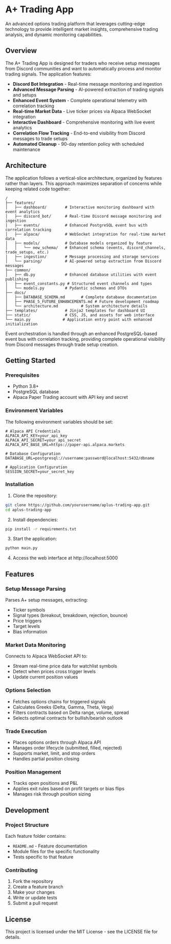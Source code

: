 # A+ Trading App

An advanced options trading platform that leverages cutting-edge technology to provide intelligent market insights, comprehensive trading analysis, and dynamic monitoring capabilities.

## Overview

The A+ Trading App is designed for traders who receive setup messages from Discord communities and want to automatically process and monitor trading signals. The application features:

- **Discord Bot Integration** - Real-time message monitoring and ingestion
- **Advanced Message Parsing** - AI-powered extraction of trading signals and setups
- **Enhanced Event System** - Complete operational telemetry with correlation tracking
- **Real-time Market Data** - Live ticker prices via Alpaca WebSocket integration
- **Interactive Dashboard** - Comprehensive monitoring with live event analytics
- **Correlation Flow Tracking** - End-to-end visibility from Discord messages to trade setups
- **Automated Cleanup** - 90-day retention policy with scheduled maintenance

## Architecture

The application follows a vertical-slice architecture, organized by features rather than layers. This approach maximizes separation of concerns while keeping related code together:

```
/  
├── features/
│   ├── dashboard/        # Interactive monitoring dashboard with event analytics
│   ├── discord_bot/      # Real-time Discord message monitoring and ingestion
│   ├── events/           # Enhanced PostgreSQL event bus with correlation tracking
│   ├── alpaca/           # WebSocket integration for real-time market data
│   ├── models/           # Database models organized by feature
│   │   └── new_schema/   # Enhanced schema (events, discord_channels, trade_setups, etc.)
│   ├── ingestion/        # Message processing and storage services
│   └── parsing/          # AI-powered setup extraction from Discord messages
├── common/
│   ├── db.py             # Enhanced database utilities with event publishing
│   ├── event_constants.py # Structured event channels and types
│   └── models.py         # Pydantic schemas and DTOs
├── docs/
│   ├── DATABASE_SCHEMA.md       # Complete database documentation
│   ├── PHASE_5_FUTURE_ENHANCEMENTS.md # Future development roadmap
│   └── architecture.md          # System architecture details
├── templates/            # Jinja2 templates for dashboard UI
├── static/               # CSS, JS, and assets for web interface
└── main.py              # Application entry point with enhanced initialization
```

Event orchestration is handled through an enhanced PostgreSQL-based event bus with correlation tracking, providing complete operational visibility from Discord messages through trade setup creation.

## Getting Started

### Prerequisites

- Python 3.8+
- PostgreSQL database
- Alpaca Paper Trading account with API key and secret

### Environment Variables

The following environment variables should be set:

```
# Alpaca API Credentials
ALPACA_API_KEY=your_api_key
ALPACA_API_SECRET=your_api_secret
ALPACA_API_BASE_URL=https://paper-api.alpaca.markets

# Database Configuration
DATABASE_URL=postgresql://username:password@localhost:5432/dbname

# Application Configuration
SESSION_SECRET=your_secret_key
```

### Installation

1. Clone the repository:
```bash
git clone https://github.com/yourusername/aplus-trading-app.git
cd aplus-trading-app
```

2. Install dependencies:
```bash
pip install -r requirements.txt
```

3. Start the application:
```bash
python main.py
```

4. Access the web interface at http://localhost:5000

## Features

### Setup Message Parsing

Parses A+ setup messages, extracting:
- Ticker symbols
- Signal types (breakout, breakdown, rejection, bounce)
- Price triggers
- Target levels
- Bias information

### Market Data Monitoring

Connects to Alpaca WebSocket API to:
- Stream real-time price data for watchlist symbols
- Detect when prices cross trigger levels
- Update current position values

### Options Selection

- Fetches options chains for triggered signals
- Calculates Greeks (Delta, Gamma, Theta, Vega)
- Filters contracts based on Delta range, volume, spread
- Selects optimal contracts for bullish/bearish outlook

### Trade Execution

- Places options orders through Alpaca API
- Manages order lifecycle (submitted, filled, rejected)
- Supports market, limit, and stop orders
- Handles partial position closing

### Position Management

- Tracks open positions and P&L
- Applies exit rules based on profit targets or bias flips
- Manages risk through position sizing

## Development

### Project Structure

Each feature folder contains:
- `README.md` - Feature documentation
- Module files for the specific functionality
- Tests specific to that feature

### Contributing

1. Fork the repository
2. Create a feature branch
3. Make your changes
4. Write or update tests
5. Submit a pull request

## License

This project is licensed under the MIT License - see the LICENSE file for details.
